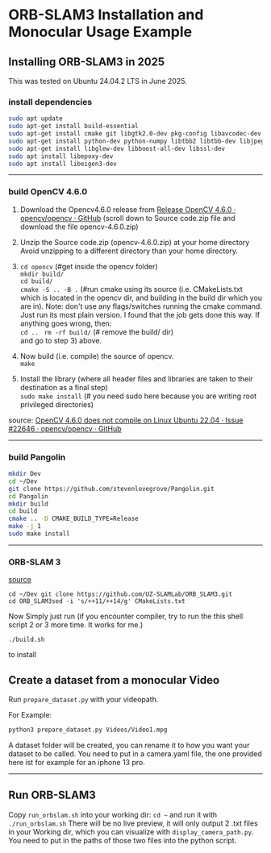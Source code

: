 # ORB-SLAM3 Installation and Monocular Usage Example

## Installing ORB-SLAM3 in 2025

This was tested on Ubuntu 24.04.2 LTS in June 2025.

### install dependencies

```bash
sudo apt update
sudo apt-get install build-essential
sudo apt-get install cmake git libgtk2.0-dev pkg-config libavcodec-dev libavformat-dev libswscale-dev
sudo apt-get install python-dev python-numpy libtbb2 libtbb-dev libjpeg-dev libpng-dev libtiff-dev libdc1394-22-dev libjasper-dev
sudo apt-get install libglew-dev libboost-all-dev libssl-dev
sudo apt install libepoxy-dev
sudo apt install libeigen3-dev
```

---

### build OpenCV 4.6.0

1. Download the Opencv4.6.0 release from [Release OpenCV 4.6.0 · opencv/opencv · GitHub](https://github.com/opencv/opencv/releases/tag/4.6.0) (scroll down to Source code.zip file and download the file opencv-4.6.0.zip)

2. Unzip the Source code.zip (opencv-4.6.0.zip) at your home directory  
   Avoid unzipping to a different directory than your home directory.

3. `cd opencv` (#get inside the opencv folder)  
   `mkdir build/`  
   `cd build/`  
   `cmake -S .. -B .` (#run cmake using its source (i.e. CMakeLists.txt 
   which is located in the opencv dir, and building in the build dir which 
   you are in). Note: don't use any flags/switches running the cmake 
   command. Just run its most plain version. I found that the job gets done
   this way. If anything goes wrong, then:  
   `cd .. ` 
   `rm -rf build/` (# remove the build/ dir)  
   and go to step 3) above.

4. Now build (i.e. compile) the source of opencv.  
   `make`

5. Install the library (where all header files and libraries are taken to their destination as a final step)  
   `sudo make install` (# you need sudo here because you are writing root privileged directories)

source: [OpenCV 4.6.0 does not compile on Linux Ubuntu 22.04 · Issue #22646 · opencv/opencv · GitHub](https://github.com/opencv/opencv/issues/22646)

---

### build Pangolin

```bash
mkdir Dev
cd ~/Dev
git clone https://github.com/stevenlovegrove/Pangolin.git
cd Pangolin 
mkdir build 
cd build 
cmake .. -D CMAKE_BUILD_TYPE=Release 
make -j 1 
sudo make install
```

---

### ORB-SLAM 3

[source](https://gist.github.com/bharath5673/4295e666cbe654a83226a2549a972c4f#orb-slam-3)

```shell
cd ~/Dev git clone https://github.com/UZ-SLAMLab/ORB_SLAM3.git 
cd ORB_SLAM3sed -i 's/++11/++14/g' CMakeLists.txt
```

Now Simply just run (if you encounter compiler, try to run the this shell script 2 or 3 more time. It works for me.)

```shell
./build.sh
```

to install

## Create a dataset from a monocular Video

Run  `prepare_dataset.py` with your videopath.

For Example:

```bash
python3 prepare_dataset.py Videos/Video1.mpg
```

A dataset folder will be created, you can rename it to how you want your dataset to be called.
You need to put in a camera.yaml file, the one provided here ist for example for an iphone 13 pro.

---

## Run ORB-SLAM3

Copy `run_orbslam.sh` into your working dir: `cd ~` and run it with `./run_orbslam.sh`
There will be no live preview, it will only output 2 .txt files in your Working dir, which you can visualize with `display_camera_path.py`.
You need to put in the paths of those two files into the python script.
